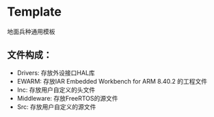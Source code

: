 # Template
 地面兵种通用模板
## 文件构成：
+ Drivers: 存放外设接口HAL库
+ EWARM: 存放IAR Embedded Workbench for ARM 8.40.2 的工程文件
+ Inc: 存放用户自定义的头文件
+ Middleware: 存放FreeRTOS的源文件
+ Src: 存放用户自定义的源文件
